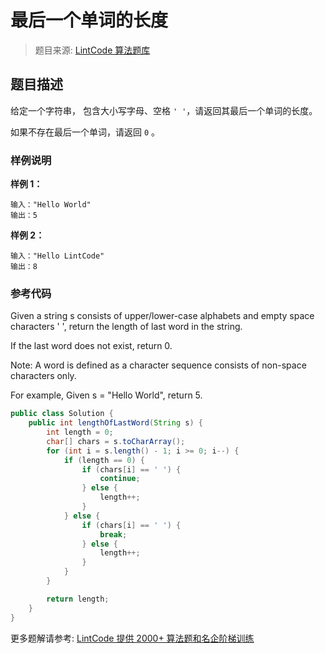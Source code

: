 # 最后一个单词的长度
 > 题目来源: [LintCode 算法题库](https://www.lintcode.com/problem/length-of-last-word/?utm_source=sc-github-wzz)
 ## 题目描述
 给定一个字符串， 包含大小写字母、空格 `' '`，请返回其最后一个单词的长度。

如果不存在最后一个单词，请返回 `0` 。
 ### 样例说明
 
**样例 1：**
```
输入："Hello World"
输出：5
```
**样例 2：**
```
输入："Hello LintCode"
输出：8
```
 ### 参考代码
 Given a string s consists of upper/lower-case alphabets and empty space characters ' ', return the length of last word in the string.

If the last word does not exist, return 0.

Note: A word is defined as a character sequence consists of non-space characters only.

For example, 
Given s = "Hello World",
return 5.
```java
public class Solution {
    public int lengthOfLastWord(String s) {
        int length = 0;
        char[] chars = s.toCharArray();
        for (int i = s.length() - 1; i >= 0; i--) {
            if (length == 0) {
                if (chars[i] == ' ') {
                    continue;
                } else {
                    length++;
                }
            } else {
                if (chars[i] == ' ') {
                    break;
                } else {
                    length++;
                }
            }
        }

        return length;
    }
}
```
 更多题解请参考: [LintCode 提供 2000+ 算法题和名企阶梯训练](https://www.lintcode.com/problem/?utm_source=sc-github-wzz)